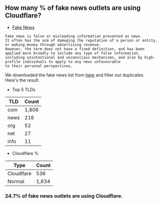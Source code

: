## How many % of fake news outlets are using Cloudflare?


- [Fake News](https://en.wikipedia.org/wiki/Fake_news)
```
Fake news is false or misleading information presented as news.
It often has the aim of damaging the reputation of a person or entity, or making money through advertising revenue.
However, the term does not have a fixed definition, and has been applied more broadly to include any type of false information, 
including unintentional and unconscious mechanisms, and also by high-profile individuals to apply to any news unfavourable 
to their personal perspectives. 
```

We downloaded the fake news list from [here](https://raw.githubusercontent.com/marktron/fakenews/master/fakenews) and filter out duplicates.
Here's the result.


[//]: # (start replacement)


- Top 5 TLDs

| TLD | Count |
| --- | --- |
| com | 1,806 |
| news | 216 |
| org | 52 |
| net | 27 |
| info | 11 |


- Cloudflare %

| Type | Count |
| --- | --- |
| Cloudflare | 536 |
| Normal | 1,634 |


### 24.7% of fake news outlets are using Cloudflare.